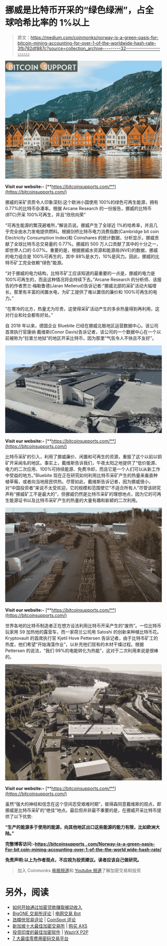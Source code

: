 # 挪威是比特币开采的“绿色绿洲”，占全球哈希比率的 1%以上

> 原文：<https://medium.com/coinmonks/norway-is-a-green-oasis-for-bitcoin-mining-accounting-for-over-1-of-the-worldwide-hash-rate-3fb782df887c?source=collection_archive---------32----------------------->

![](img/f54b6b5445f558f7ebc09a708c149774.png)

**Visit our website:-** [**https://bitcoinsupports.com/**](https://bitcoinsupports.com/)

挪威的采矿资质令人印象深刻:这个欧洲小国使用 100%的绿色可再生能源，拥有 0.77%的比特币杂凑率。根据 Arcane Research 的一份报告，挪威的比特币(BTC)开采 100%可再生，并且“欣欣向荣”

“可再生能源的繁茂避难所，”解说员说。挪威产生了全球近 1%的哈希率，并且几乎完全由水力发电提供燃料。根据剑桥比特币电力消费指数(Cambridge bit coin Electricity Consumption Index)和 Coinshares 的统计数据，分析显示，挪威贡献了全球比特币总交易量的 0.77%。挪威的 500 万人口贡献了其中的十分之一，即世界人口的 0.07%。重要的是，根据挪威水资源和能源局(NVE)的数据，挪威的电力组合是 100%可再生的，其中 88%是水力，10%是风力。因此，挪威的比特币矿工完全依赖“绿色”能源。

“对于挪威的电力结构，比特币矿工应该知道的最重要的一点是，挪威的电力是 100%可再生的，而且这种情况将会持续下去。”Arcane Research 的分析师、该报告的作者贾兰·梅勒鲁德(Jaran Mellerud)告诉记者:“挪威北部的采矿活动大幅增长，那里有丰富的闲置水电，为矿工提供了难以置信的廉价和 100%可再生的电力。”

“在寒冷的北方，热量尤为珍贵，这使得采矿活动产生的多余热量得到再利用，这对行业和社会都有好处。”

自 2018 年以来，德国企业 Bluebite 已经在挪威北极地区运营数据中心。该公司首席执行官康纳·戴维斯(Conor Davis)告诉记者，该公司的一个数据中心在一个以前被称为“拉普兰地狱”的地区开采比特币，因为那里“气氛令人不快且不友好”。

![](img/f48a189c4c0bb8b87fb6e30f5797c6d7.png)

**Visit our website:-** [**https://bitcoinsupports.com/**](https://bitcoinsupports.com/)

比特币采矿的引入，利用了挪威廉价、闲置和可再生的资源，重振了这个以前以铜矿开采闻名的地区。事实上，戴维斯告诉我们，午夜太阳之地提供了“低价能源、电力的二次应用、100%可持续能源、免费冷却，而且它是一个人们可以从新工作中受益的地方。”Bluebite 现在正在研究如何利用比特币采矿产生的热量来垂直种植草莓，或者向当地居民供热。尽管如此，戴维斯告诉记者，因为挪威很小，对“中国投资者”来说不太受欢迎，它的规模和范围使它“不适合所有人”尽管该研究声称“挪威矿工不是最大的”，但挪威仍然是比特币采矿的理想地点，因为它的可再生能源证书以及比特币采矿产生的热量的大量有趣和新颖的二次利用。

![](img/4ee3ad92f06fb59faca6875b45a1a234.png)

**Visit our website:-** [**https://bitcoinsupports.com/**](https://bitcoinsupports.com/)

世界各地的比特币制造者正在想方设法利用比特币开采产生的“废热”。一位比特币玩家用 S9 加热他的露营车，而一家荷兰公司用 Satoshi 的创新来种植比特币花。Kryptovault 的首席执行官 Kjetil Hove Pettersen 告诉记者，由于比特币矿工的热度，他们希望“开始海藻作业”，以补充他们现有的木材干燥过程。根据 Pettersen 的说法，“我们 99%的电能转化为热能”，这对于二次利用来说是很棒的。

![](img/e5e5ff59b5f6ef7185f45350e61711eb.png)

**Visit our website:-** [**https://bitcoinsupports.com/**](https://bitcoinsupports.com/)

虽然“强大的神经和信念在这个空间忍受艰难时期”，彼得森同意戴维斯的观点，即挪威是比特币采矿的“绝佳”地点。最后但并非最不重要的是，在挪威开采比特币提供了以下优势:

**“生产的能源多于使用的能源，向其他地区出口这些能源的能力有限，比如欧洲大陆。”**

**完整博客访问:-**[**https://bitcoinsupports . com/Norway-is-a-green-oasis-For-bit coin-mining-accounting-over-1-of-the-the-world wide-hash-rate/**](https://bitcoinsupports.com/norway-is-a-green-oasis-for-bitcoin-mining-accounting-for-over-1-of-the-worldwide-hash-rate/)

**免责声明:以上为作者观点，不应视为投资建议。读者应该自己做研究。**

> 加入 Coinmonks [电报频道](https://t.me/coincodecap)和 [Youtube 频道](https://www.youtube.com/c/coinmonks/videos)了解加密交易和投资

# 另外，阅读

*   [如何开始通过加密贷款赚取被动收入](https://coincodecap.com/passive-income-crypto-lending)
*   [BigONE 交易所评论](/coinmonks/bigone-exchange-review-64705d85a1d4) | [电网交易 Bot](https://coincodecap.com/grid-trading)
*   [氹欞侊贸易评论](https://coincodecap.com/anny-trade-review) | [CoinSpot 评论](https://coincodecap.com/coinspot-review)
*   [新加坡十大最佳加密交易所](https://coincodecap.com/crypto-exchange-in-singapore) | [购买 AXS](https://coincodecap.com/buy-axs-token)
*   [投资印度的最佳加密软件](https://coincodecap.com/best-crypto-to-invest-in-india-in-2021) | [WazirX P2P](https://coincodecap.com/wazirx-p2p)
*   [7 大最佳零费用密码交易平台](https://coincodecap.com/zero-fee-crypto-exchanges)